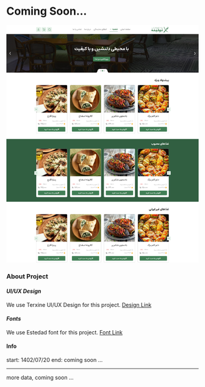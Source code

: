 # Coming Soon...

![Cover](/cover.png)

### About Project

#### *UI/UX Design*

We use Terxine UI/UX Design for this
project. [Design Link](https://www.figma.com/file/9PZFhesaQ1kW6UdpbVA7yz/Tarkhineh-%7C-Food-ordering-Website-%26-Application-(Community))

#### *Fonts*

We use Estedad font for this project. [Font Link](https://github.com/aminabedi68/Estedad)

#### Info

start: 1402/07/20
end: coming soon ...


--- 

more data, coming soon ...
